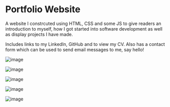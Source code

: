 # Portfolio Website

A website I constrcuted using HTML, CSS and some JS to give readers an introduction to myself, how I got started into software development as well as display projects I have made.

Includes links to my LinkedIn, GitHub and to view my CV. Also has a contact form which can be used to send email messages to me, say hello!

![image](https://github.com/Vikash013/PersonalPortfolio/assets/112586898/32d1d06e-57ee-49a1-aa13-a36c1ae18960)

![image](https://github.com/Vikash013/PersonalPortfolio/assets/112586898/69eda73b-2e36-43b8-9e23-60cbc6d867ab)

![image](https://github.com/Vikash013/PersonalPortfolio/assets/112586898/d23828e0-8886-4699-aba8-4b2e08ec1b75)

![image](https://github.com/Vikash013/PersonalPortfolio/assets/112586898/e71cb628-1780-44d5-8202-d5e85bddafd4)

![image](https://github.com/Vikash013/PersonalPortfolio/assets/112586898/6394a110-fdbd-441a-9458-930bbfa774e5)
